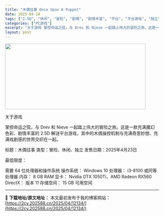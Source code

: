 ```yaml
---
title: "木偶往事 Once Upon A Puppet"
date: 2025-04-24
tags: ["2.5D", "休闲", "冒险", "剧情", "剧情丰富", "平台", "平台游戏", "独立", "解谜"]
categories: ["PC游戏"]
excerpt: "关于游戏 掌控命运之弦，与 Drev 和 Nieve 一起踏上伟大的冒险之旅。这是一款充满魔幻色彩、剧情丰富的 2.5D 解谜平台游戏，其中的木偶操控机制与充满奇思妙想、充满戏剧感的世界交织在一起。 标题：木偶往事 类型：冒险、休闲、独立 发售日期：2025年4月23日 最低限度： 需要 64 位处&hellip;"
layout: post
---
```


<img class="aligncenter size-full wp-image-12128" src="https://2cy.202588.cn/wp-content/uploads/2025/04/2025042407273269.webp" alt="" width="460" height="215" />

关于游戏

掌控命运之弦，与 Drev 和 Nieve 一起踏上伟大的冒险之旅。这是一款充满魔幻色彩、剧情丰富的 2.5D 解谜平台游戏，其中的木偶操控机制与充满奇思妙想、充满戏剧感的世界交织在一起。

标题：木偶往事
类型：冒险、休闲、独立
发售日期：2025年4月23日

最低限度：

需要 64 位处理器和操作系统
操作系统： Windows 10
处理器： i3-8100 或同等处理器
内存： 8 GB RAM
显卡： Nvidia GTX 1050Ti、AMD Radeon RX560
DirectX： 版本 11
存储空间： 15 GB 可用空间

---
📖 **下载地址/原文地址：** 本文最初发布于我的博客网站：[https://2cy.202588.cn/2025/04/12134/](https://2cy.202588.cn/2025/04/12134/)
